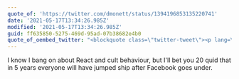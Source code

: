 ```yaml
---
quote_of: 'https://twitter.com/dmonett/status/1394196853135220741'
date: '2021-05-17T13:34:26.985Z'
modified: '2021-05-17T13:34:26.985Z'
guid: ff635850-5275-469d-95ad-07b38682e4b0
quote_of_oembed_twitter: "<blockquote class=\"twitter-tweet\"><p lang=\"en\" dir=\"ltr\">From results we&#39;re analyzing &amp; writing about (paper together w/ <a href=\"https://twitter.com/ClaudiaLemke90?ref_src=twsrc%5Etfw\">@ClaudiaLemke90</a>, <a href=\"https://twitter.com/aljefferies?ref_src=twsrc%5Etfw\">@aljefferies</a>, G. Faustmann, T. Brandherm) \U0001F447<br><br>Students&#39; use of Facebook, &quot;several times a day&quot; vs. &quot;don&#39;t use&quot;:<br>2013: 55.9% vs. 15.8%<br>2015: 54.5% vs. 12%<br>2020: 1.7% vs. 79%<br><br>Crystal clear, isn&#39;t it!</p>&mdash; Dagmar Monett (@dmonett) <a href=\"https://twitter.com/dmonett/status/1394196853135220741?ref_src=twsrc%5Etfw\">May 17, 2021</a></blockquote>\n<script async src=\"https://platform.twitter.com/widgets.js\" charset=\"utf-8\"></script>\n"
---
```

I know I bang on about React and cult behaviour, but I'll bet you 20 quid that in 5 years everyone will have jumped ship after Facebook goes under.
